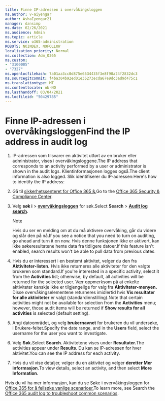 ```yaml
---
title: Finne IP-adressen i overvåkingsloggen
ms.author: v-aiyengar
author: AshaIyengar21
manager: dansimp
ms.date: 02/26/2021
ms.audience: Admin
ms.topic: article
ms.service: o365-administration
ROBOTS: NOINDEX, NOFOLLOW
localization_priority: Normal
ms.collection: Adm_O365
ms.custom:
- "3100005"
- "7327"
ms.openlocfilehash: 7a01aa3cc0d875e6534435f3e8f90a24f2832dc3
ms.sourcegitcommit: f4ba304b92ed01e35273ecda67e9dc3ad9d475c1
ms.translationtype: MT
ms.contentlocale: nb-NO
ms.lasthandoff: 03/04/2021
ms.locfileid: "50429785"
---
```

# <a name="find-the-ip-address-in-audit-log"></a><span data-ttu-id="728d5-102">Finne IP-adressen i overvåkingsloggen</span><span class="sxs-lookup"><span data-stu-id="728d5-102">Find the IP address in audit log</span></span>

1. <span data-ttu-id="728d5-103">IP-adressen som tilsvarer en aktivitet utført av en bruker eller administrator, vises i overvåkingsloggene.</span><span class="sxs-lookup"><span data-stu-id="728d5-103">The IP address that corresponds to an activity performed by a user or administrator is shown in the audit logs.</span></span> <span data-ttu-id="728d5-104">Klientinformasjonen logges også.</span><span class="sxs-lookup"><span data-stu-id="728d5-104">The client information is also logged.</span></span> <span data-ttu-id="728d5-105">Slik identifiserer du IP-adressen:</span><span class="sxs-lookup"><span data-stu-id="728d5-105">Here's how to identify the IP address:</span></span>

1. <span data-ttu-id="728d5-106">Gå til [sikkerhetssenteret for Office 365 &.](https://go.microsoft.com/fwlink/p/?linkid=2077143)</span><span class="sxs-lookup"><span data-stu-id="728d5-106">Go to the [Office 365 Security & Compliance Center](https://go.microsoft.com/fwlink/p/?linkid=2077143).</span></span>
1. <span data-ttu-id="728d5-107">Velg **søk i**  >  **[overvåkingsloggen](https://go.microsoft.com/fwlink/?linkid=2103759)** for søk.</span><span class="sxs-lookup"><span data-stu-id="728d5-107">Select **Search** > **[Audit log search](https://go.microsoft.com/fwlink/?linkid=2103759)**.</span></span>
    > [!NOTE]
    > <span data-ttu-id="728d5-108">Hvis du ser en melding om at du må aktivere overvåking, går du videre og slår den på nå.</span><span class="sxs-lookup"><span data-stu-id="728d5-108">If you see a notice that you need to turn on auditing, go ahead and turn it on now.</span></span> <span data-ttu-id="728d5-109">Hvis denne funksjonen ikke er aktivert, kan ikke søkeresultatene hente data fra tidligere datoer.</span><span class="sxs-lookup"><span data-stu-id="728d5-109">If this feature isn't enabled, search results won't be able to pull data from previous dates.</span></span>
1. <span data-ttu-id="728d5-110">Hvis du er interessert i en bestemt aktivitet, velger du den fra **Aktiviteter-listen.** Hvis ikke returneres alle aktiviteter for den valgte brukeren som standard.</span><span class="sxs-lookup"><span data-stu-id="728d5-110">If you're interested in a specific activity, select it from the **Activities** list; otherwise, by default, all activities will be returned for the selected user.</span></span> <span data-ttu-id="728d5-111">Vær oppmerksom på at enkelte aktiviteter kanskje ikke er tilgjengelige for valg fra **Aktiviteter-menyen.** Disse overvåkingselementene returneres imidlertid hvis **Vis resultater for alle aktiviteter** er valgt (standardinnstilling).</span><span class="sxs-lookup"><span data-stu-id="728d5-111">Note that certain activities might not be available for selection from the **Activities** menu; however, those audit items will be returned if **Show results for all activities** is selected (default setting).</span></span>
1. <span data-ttu-id="728d5-112">Angi datoområdet, og velg **brukernavnet** for brukeren du vil undersøke, i Brukere-feltet.</span><span class="sxs-lookup"><span data-stu-id="728d5-112">Specify the date range, and in the **Users** field, select the username for the user you want to investigate.</span></span>
1. <span data-ttu-id="728d5-113">Velg **Søk.**</span><span class="sxs-lookup"><span data-stu-id="728d5-113">Select **Search**.</span></span> <span data-ttu-id="728d5-114">Aktivitetene vises under **Resultater.**</span><span class="sxs-lookup"><span data-stu-id="728d5-114">The activities appear under **Results**.</span></span> <span data-ttu-id="728d5-115">Du kan se IP-adressen for hver aktivitet.</span><span class="sxs-lookup"><span data-stu-id="728d5-115">You can see the IP address for each activity.</span></span>
1. <span data-ttu-id="728d5-116">Hvis du vil vise detaljer, velger du en aktivitet og velger **deretter Mer informasjon.**</span><span class="sxs-lookup"><span data-stu-id="728d5-116">To view details, select an activity, and then select **More Information**.</span></span>

<span data-ttu-id="728d5-117">Hvis du vil ha mer informasjon, kan du se Søke i overvåkingsloggen for [Office 365 for å feilsøke vanlige scenarioer.](https://go.microsoft.com/fwlink/?linkid=2103944)</span><span class="sxs-lookup"><span data-stu-id="728d5-117">To learn more, see Search the [Office 365 audit log to troubleshoot common scenarios](https://go.microsoft.com/fwlink/?linkid=2103944).</span></span>